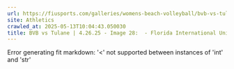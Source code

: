 ```yaml
---
url: https://fiusports.com/galleries/womens-beach-volleyball/bvb-vs-tulane-4-26-25/image-28/358/62892
site: Athletics
crawled_at: 2025-05-13T10:04:43.050030
title: BVB vs Tulane | 4.26.25 - Image 28:  - Florida International University
---
```


Error generating fit markdown: '<' not supported between instances of 'int' and 'str'